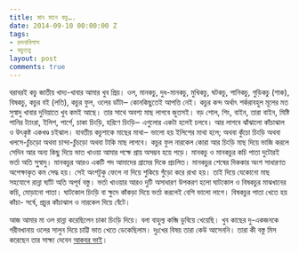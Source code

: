 ```yaml
---
title: মান মানে কচু….
date: 2014-09-10 00:00:00 Z
tags:
- রসনাবিলাস
- কচুতত্ত্ব
layout: post
comments: true
---
```


বরাবরই কচু জাতীয় খাদ্য-খাবার আমার খুব প্রিয়। ওল, মানকচু, দুধ-মানকচু, মুখিকচু, ঘটকচু, পানিকচু, গুড়িকচু (শাক), বিষকচু, কচুর বই (লতি), কচুর ফুল, ওলের ডাঁটা‒ কোনকিছুতেই আপত্তি নেই। কচুর কন্দ অর্থাৎ শর্করাবহুল মূলের মত সুস্বাদু খাবার দুনিয়াতে খুব কমই আছে। তার সাথে অবশ্য মাছ লাগবে জুতসই। বড় শোল, শিং, বাইন, তারা বাইন, মিষ্টি পানির ট্যাংরা, ইলিশ, পার্শে, চাকা চিংড়ি, হরিণে চিংড়ি‒ এগুলোর একটা হলেই চলবে। আর লাগবে ঝাঁঝালো কাঁচাঝাল ও উৎকৃষ্ট একখণ্ড চইঝাল। যাবতীয় কচুশাকে মাছের মাথা‒ ভালো হয় ইলিশের মাথা হলে; অথবা কুঁচো চিংড়ি অথবা খলসে-চুঁচড়ো অথবা চান্দা-চুঁচড়ো অথবা টাকি মাছ লাগবে। কচুর ফুল নারকেল কোরা আর চিংড়ি মাছ দিয়ে ভাজি করলে সেদিন আর অন্য কিছু দিয়ে ভাত খাওয়া আমার পক্ষে প্রায় অসম্ভব হয়ে পড়ে। মানকচু ও মানকচুর কচি পাতা দুটোরই ভর্তা অতি সু্স্বাদু। মানকচুর আরও একটি পদ আমাদের গ্রামের দিকে প্রচলিত। মানকচুর শেষের দিককার অংশ সাধারণত অপেক্ষাকৃত কম সেদ্ধ হয়। সেই অংশটুকু ফেলে না দিয়ে শুকিয়ে গুঁড়ো করে রাখা হয়। তাই দিয়ে যেকোনো মাছ সহযোগে রান্না ঘ্যাঁট অতি অপূর্ব বস্তু। ভর্তা খাওয়ার আরও দুটি অসাধারণ উপকরণ হলো ঘাটকোল ও বিষকচুর মাঝখানের কচি, মোড়ানো পাতা। ঘাটকোল চিংড়ি বা ক্ষুদে কাঁকড়া দিয়ে ভর্তা করলেই বেশি ভালো লাগে। বিষকচুর পাতা খেতে হয় কাঁচা- সর্ষে, প্রচুর কাঁচাঝাল ও নারকেল দিয়ে বেঁটে।

আজ আমার মা ওল রান্না করেছিলেন চাকা চিংড়ি দিয়ে। বলা বাহুল্য কব্জি ডুবিয়ে খেয়েছি। খুব কাছের দু-একজনকে গরীবখানায় ওলের সালুন দিয়ে চাট্টি ভাত খেতে ডেকেছিলাম। দুঃখের বিষয় তারা কেউ আসেননি। তারা কী বস্তু মিস করেছেন তার সাক্ষ্য দেবেন [আকবর ভাই](https://www.facebook.com/wriddha "আকবর ভাই")।
